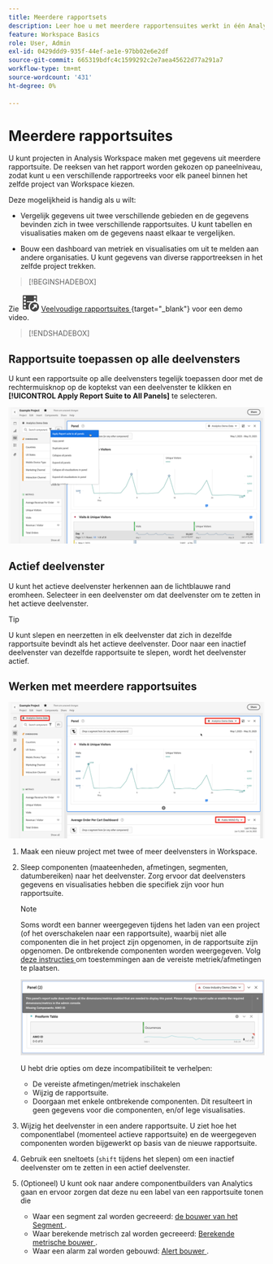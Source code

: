 ```yaml
---
title: Meerdere rapportsets
description: Leer hoe u met meerdere rapportensuites werkt in één Analysis Workspace-project.
feature: Workspace Basics
role: User, Admin
exl-id: 0429ddd9-935f-44ef-ae1e-97bb02e6e2df
source-git-commit: 665319bdfc4c1599292c2e7aea45622d77a291a7
workflow-type: tm+mt
source-wordcount: '431'
ht-degree: 0%

---
```


# Meerdere rapportsuites

U kunt projecten in Analysis Workspace maken met gegevens uit meerdere rapportsuite. De reeksen van het rapport worden gekozen op paneelniveau, zodat kunt u een verschillende rapportreeks voor elk paneel binnen het zelfde project van Workspace kiezen.

Deze mogelijkheid is handig als u wilt:

* Vergelijk gegevens uit twee verschillende gebieden en de gegevens bevinden zich in twee verschillende rapportsuites. U kunt tabellen en visualisaties maken om de gegevens naast elkaar te vergelijken.

* Bouw een dashboard van metriek en visualisaties om uit te melden aan andere organisaties. U kunt gegevens van diverse rapportreeksen in het zelfde project trekken.


>[!BEGINSHADEBOX]

Zie ![ VideoCheckedOut ](/help/assets/icons/VideoCheckedOut.svg) [ Veelvoudige rapportsuites ](https://video.tv.adobe.com/v/32843?quality=12&learn=on){target="_blank"} voor een demo video.

>[!ENDSHADEBOX]


## Rapportsuite toepassen op alle deelvensters

U kunt een rapportsuite op alle deelvensters tegelijk toepassen door met de rechtermuisknop op de koptekst van een deelvenster te klikken en **[!UICONTROL Apply Report Suite to All Panels]** te selecteren.

![](assets/apply-rs-all-panels.png)

## Actief deelvenster

U kunt het actieve deelvenster herkennen aan de lichtblauwe rand eromheen. Selecteer in een deelvenster om dat deelvenster om te zetten in het actieve deelvenster.

>[!TIP]
>
>U kunt slepen en neerzetten in elk deelvenster dat zich in dezelfde rapportsuite bevindt als het actieve deelvenster. Door naar een inactief deelvenster van dezelfde rapportsuite te slepen, wordt het deelvenster actief.
>

## Werken met meerdere rapportsuites

![](assets/mrs-ui.png)

1. Maak een nieuw project met twee of meer deelvensters in Workspace.

1. Sleep componenten (maateenheden, afmetingen, segmenten, datumbereiken) naar het deelvenster. Zorg ervoor dat deelvensters gegevens en visualisaties hebben die specifiek zijn voor hun rapportsuite.


   >[!NOTE]
   >
   >Soms wordt een banner weergegeven tijdens het laden van een project (of het overschakelen naar een rapportsuite), waarbij niet alle componenten die in het project zijn opgenomen, in de rapportsuite zijn opgenomen. De ontbrekende componenten worden weergegeven. Volg [ deze instructies ](/help/admin/admin-console/permissions/product-profile.md) om toestemmingen aan de vereiste metriek/afmetingen te plaatsen.
   >

   ![](assets/incompat-rs.png)

   U hebt drie opties om deze incompatibiliteit te verhelpen:
   * De vereiste afmetingen/metriek inschakelen
   * Wijzig de rapportsuite.
   * Doorgaan met enkele ontbrekende componenten. Dit resulteert in geen gegevens voor die componenten, en/of lege visualisaties.

1. Wijzig het deelvenster in een andere rapportsuite. U ziet hoe het componentlabel (momenteel actieve rapportsuite) en de weergegeven componenten worden bijgewerkt op basis van de nieuwe rapportsuite.

1. Gebruik een sneltoets (`shift` tijdens het slepen) om een inactief deelvenster om te zetten in een actief deelvenster.

1. (Optioneel) U kunt ook naar andere componentbuilders van Analytics gaan en ervoor zorgen dat deze nu een label van een rapportsuite tonen die

   * Waar een segment zal worden gecreeerd: [ de bouwer van het Segment ](/help/components/segmentation/segmentation-workflow/seg-build.md).
   * Waar berekende metrisch zal worden gecreeerd: [ Berekende metrische bouwer ](/help/components/calculated-metrics/workflow/c-build-metrics/cm-build-metrics.md).
   * Waar een alarm zal worden gebouwd: [ Alert bouwer ](/help/components/alerts/alert-builder.md).
